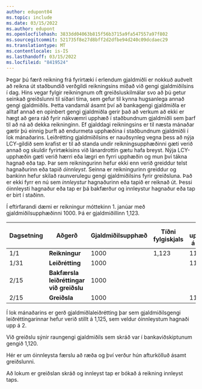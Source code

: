 ```yaml
---
author: edupont04
ms.topic: include
ms.date: 03/15/2022
ms.author: edupont
ms.openlocfilehash: 3833dd04063b815f56b3715a9fa547557a97f802
ms.sourcegitcommit: 521735f8e27d8bff2d2dfbe94d240c09dcdaec29
ms.translationtype: MT
ms.contentlocale: is-IS
ms.lasthandoff: 03/15/2022
ms.locfileid: "8419524"
---
```

Þegar þú færð reikning frá fyrirtæki í erlendum gjaldmiðli er nokkuð auðvelt að reikna út staðbundið verðgildi reikningsins miðað við gengi gjaldmiðilsins í dag. Hins vegar fylgir reikningnum oft greiðsluskilmálar svo að þú getur seinkað greiðslunni til síðari tíma, sem gefur til kynna hugsanlega annað gengi gjaldmiðils. Þetta vandamál ásamt því að bankagengi gjaldmiðla er alltaf annað en opinbert gengi gjaldmiðla gerir það að verkum að ekki er hægt að gera ráð fyrir nákvæmri upphæð í staðbundnum gjaldmiðli sem þarf til að ná að dekka reikninginn. Ef gjalddagi reikningsins er til næsta mánaðar gætir þú einnig þurft að endurmeta upphæðina í staðbundnum gjaldmiðli í lok mánaðarins. Leiðrétting gjaldmiðilsins er nauðsynleg vegna þess að nýja LCY-gildið sem krafist er til að standa undir reikningsupphæðinni gæti verið annað og skuldir fyrirtækisins við lánardrottin gætu hafa breyst. Nýja LCY-upphæðin gæti verið hærri eða lægri en fyrri upphæðin og mun því tákna hagnað eða tap. Þar sem reikningurinn hefur ekki enn verið greiddur telst hagnaðurinn eða tapið *óinnleyst*. Seinna er reikningurinn greiddur og bankinn hefur skilað raunverulegu gengi gjaldmiðilsins fyrir greiðsluna. Það er ekki fyrr en nú sem *innleystur* hagnaðurinn eða tapið er reiknað út. Þessi óinnleysti hagnaður eða tap er þá bakfærður og innleystur hagnaður eða tap er birt í staðinn.

Í eftirfarandi dæmi er reikningur móttekinn 1. janúar með gjaldmiðilsupphæðinni 1000. Þá er gjaldmiðillinn 1,123.

|Dagsetning|Aðgerð|Gjaldmiðilsupphæð|Tíðni fylgiskjals|LCY upphæð á skjali|Tíðni leiðréttingar|Reikningur óinnleysts hagnaðar|Greiðslutíðni|Reikningur innleysts taps|  
|-----|----------|------------|-----------|---------|-----------|-------------|---------|---------|
|1/1|**Reikningur**|1000|1,123|1123|||||
|1/31|**Leiðrétting**|1000||1125|1,125|2|||
|2/15|**Bakfærsla leiðréttingar við greiðslu**|1000||||-2|||
|2/15|**Greiðsla**|1000||1120|||1,120|-3|

Í lok mánaðarins er gerð gjaldmiðlaleiðrétting þar sem gjaldmiðilsgengi leiðréttingarinnar hefur verið stillt á 1,125, sem veldur óinnleystum hagnaði upp á 2.

Við greiðslu sýnir raungengi gjaldmiðils sem skráð var í bankaviðskiptunum gengið 1,120.

Hér er um óinnleysta færslu að ræða og því verður hún afturkölluð ásamt greiðslunni.

Að lokum er greiðslan skráð og innleyst tap er bókað á reikning innleyst taps.
